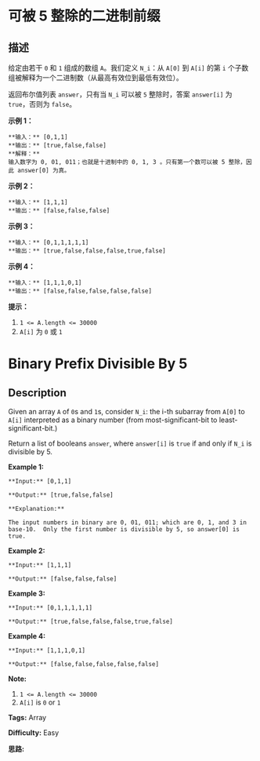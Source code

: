 # 可被 5 整除的二进制前缀

## 描述

给定由若干 `0` 和 `1` 组成的数组 `A`。我们定义 `N_i`：从 `A[0]` 到 `A[i]` 的第 `i` 个子数组被解释为一个二进制数（从最高有效位到最低有效位）。

返回布尔值列表 `answer`，只有当 `N_i` 可以被 `5` 整除时，答案 `answer[i]` 为 `true`，否则为 `false`。



**示例 1：**

    
    
    **输入：** [0,1,1]
    **输出：** [true,false,false]
    **解释：**
    输入数字为 0, 01, 011；也就是十进制中的 0, 1, 3 。只有第一个数可以被 5 整除，因此 answer[0] 为真。
    

**示例 2：**

    
    
    **输入：** [1,1,1]
    **输出：** [false,false,false]
    

**示例 3：**

    
    
    **输入：** [0,1,1,1,1,1]
    **输出：** [true,false,false,false,true,false]
    

**示例  4：**

    
    
    **输入：** [1,1,1,0,1]
    **输出：** [false,false,false,false,false]
    



**提示：**

  1. `1 <= A.length <= 30000`
  2. `A[i]` 为 `0` 或 `1`



# Binary Prefix Divisible By 5

## Description



Given an array `A` of `0`s and `1`s, consider `N_i`: the i-th subarray from `A[0]` to `A[i]` interpreted as a binary number (from most-significant-bit to least-significant-bit.)

Return a list of booleans `answer`, where `answer[i]` is `true` if and only if `N_i` is divisible by 5.

**Example 1:**

    
    
    **Input:** [0,1,1]
    **Output:** [true,false,false]
    **Explanation:**
    The input numbers in binary are 0, 01, 011; which are 0, 1, and 3 in base-10.  Only the first number is divisible by 5, so answer[0] is true.
    

**Example 2:**

    
    
    **Input:** [1,1,1]
    **Output:** [false,false,false]
    

**Example 3:**

    
    
    **Input:** [0,1,1,1,1,1]
    **Output:** [true,false,false,false,true,false]
    

**Example 4:**

    
    
    **Input:** [1,1,1,0,1]
    **Output:** [false,false,false,false,false]
    



**Note:**

  1. `1 <= A.length <= 30000`
  2. `A[i]` is `0` or `1`


**Tags:** Array

**Difficulty:** Easy

**思路:**
